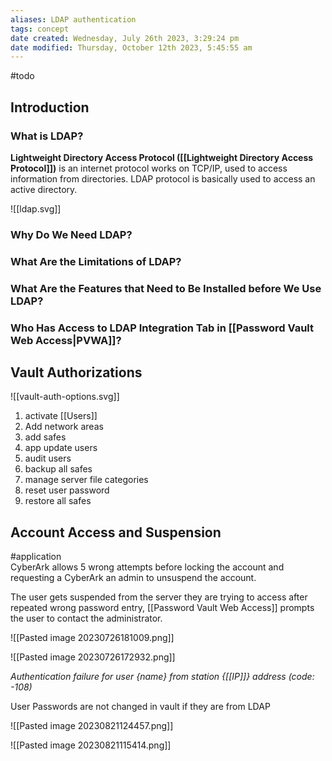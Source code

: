 ```yaml
---
aliases: LDAP authentication
tags: concept
date created: Wednesday, July 26th 2023, 3:29:24 pm
date modified: Thursday, October 12th 2023, 5:45:55 am
---
```

#todo  

## Introduction

### What is LDAP?

**Lightweight Directory Access Protocol ([[Lightweight Directory Access Protocol]])** is an internet protocol works on TCP/IP, used to access information from directories. LDAP protocol is basically used to access an active directory.

![[ldap.svg]]

### Why Do We Need LDAP?

### What Are the Limitations of LDAP?

### What Are the Features that Need to Be Installed before We Use LDAP?

### Who Has Access to LDAP Integration Tab in [[Password Vault Web Access|PVWA]]?

## Vault Authorizations

![[vault-auth-options.svg]]
1. activate [[Users]]
2. Add network areas
3. add safes
4. app update users
5. audit users
6. backup all safes
7. manage server file categories
8. reset user password
9. restore all safes

## Account Access and Suspension

#application  
CyberArk allows 5 wrong attempts before locking the account and requesting a CyberArk an admin to unsuspend the account.

The user gets suspended from the server they are trying to access after repeated wrong password entry, [[Password Vault Web Access]] prompts the user to contact the administrator.

![[Pasted image 20230726181009.png]]

![[Pasted image 20230726172932.png]]

*Authentication failure for user {name} from station {[[IP]]} address (code: -108)*

User Passwords are not changed in vault if they are from LDAP

![[Pasted image 20230821124457.png]]

![[Pasted image 20230821115414.png]]